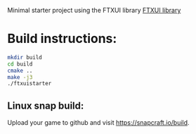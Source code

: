Minimal starter project using the FTXUI library
[FTXUI library](https://github.com/ArthurSonzogni/ftxui)

# Build instructions:
~~~bash
mkdir build
cd build
cmake ..
make -j3
./ftxuistarter
~~~

## Linux snap build:
Upload your game to github and visit https://snapcraft.io/build.
